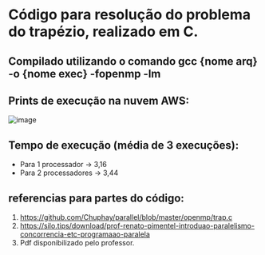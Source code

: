 # Código para resolução do problema do trapézio, realizado em C.

## Compilado utilizando o comando gcc {nome arq} -o {nome exec} -fopenmp -lm
## Prints de execução na nuvem AWS: 
![image](https://user-images.githubusercontent.com/127933971/234531073-24658729-a359-409c-bdd5-7c29066f22af.png)

## Tempo de execução (média de 3 execuções): 
- Para 1 processador -> 3,16
- Para 2 processadores -> 3,44

## referencias para partes do código:
1) https://github.com/Chuphay/parallel/blob/master/openmp/trap.c
2) https://silo.tips/download/prof-renato-pimentel-introduao-paralelismo-concorrencia-etc-programaao-paralela
3) Pdf disponibilizado pelo professor.

